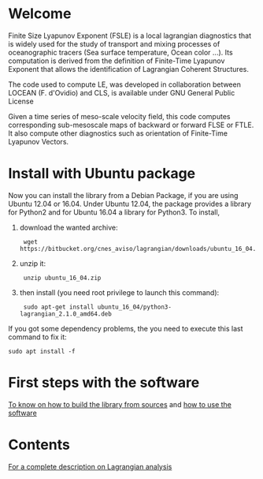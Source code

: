 Welcome
=======

Finite Size Lyapunov Exponent (FSLE) is a local lagrangian diagnostics that is
widely used for the study of transport and mixing processes of oceanographic
tracers (Sea surface temperature, Ocean color ...). Its computation is derived
from the definition of Finite-Time Lyapunov Exponent that allows the
identification of  Lagrangian Coherent Structures.

The code used to compute LE, was developed in collaboration between LOCEAN (F.
d'Ovidio) and CLS, is available under GNU General Public License

Given a time series of meso-scale velocity field, this code computes
corresponding sub-mesoscale maps of backward or forward FLSE or FTLE. It also
compute other diagnostics such as orientation of Finite-Time Lyapunov Vectors.

Install with Ubuntu package
===========================

Now you can install the library from a Debian Package, if you are using Ubuntu
12.04 or 16.04. Under Ubuntu 12.04, the package provides a library for Python2
and for Ubuntu 16.04 a library for Python3. To install,

1. download the wanted archive:

        wget https://bitbucket.org/cnes_aviso/lagrangian/downloads/ubuntu_16_04.zip

2. unzip it:

        unzip ubuntu_16_04.zip

3. then install (you need root privilege to launch this command):

        sudo apt-get install ubuntu_16_04/python3-lagrangian_2.1.0_amd64.deb


If you got some dependency problems, the you need to execute this last command to fix it:

    sudo apt install -f

First steps with the software
=============================
[To know on how to build the library from
sources](https://bitbucket.org/cnes_aviso/lagrangian/wiki/Install) and [how to
use the software](https://bitbucket.org/cnes_aviso/lagrangian/wiki/Usage)

Contents
========
[For a complete description on Lagrangian
analysis](https://bitbucket.org/cnes_aviso/lagrangian/wiki/Contents)